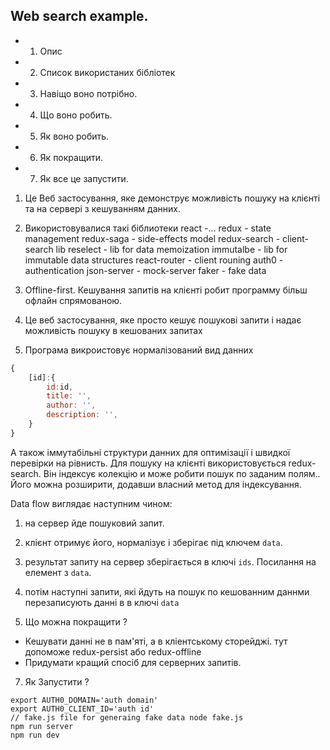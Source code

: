 ## Web search example.
[](./images/login.png)
- 1. Опис
- 2. Список використаних бібліотек
- 3. Навіщо воно потрібно.
- 4. Що воно робить. 
- 5. Як воно робить.
- 6. Як покращити.
- 7. Як все це запустити.


1. Це Веб застосування, яке демонструє  можливість пошуку на клієнті та на сервері з кешуванням данних.
2. Використовувалися такі біблиотеки 
 react -...
 redux - state management 
 redux-saga - side-effects model 
 redux-search - client-search lib
 reselect - lib for data memoization
 immutalbe - lib for immutable data structures
 react-router - client rouning 
 auth0 - authentication
 json-server - mock-server
 faker - fake data

3. Offline-first. Кешування запитів на клієнті робит программу більш офлайн спрямованою.
4. Це веб застосування, яке просто кешує пошукові запити і надає можливість пошуку в кешованих запитах
5. Програма викроистовує нормалізований вид данних 
```js 
{
    [id]:{
        id:id,
        title: '',
        author: '',
        description: '',
    }
}
```
А також іммутабільні структури данних для оптимізації і швидкої перевірки на рівнисть.
Для пошуку на клієнті використовується redux-search. Він індексує колекцію и може робити пошук по заданим полям..
Його можна розширити, додавши власний метод для індексування.

Data flow виглядає наступним чином:
1. на сервер йде пошуковий запит. 
2. клієнт отримує його, нормалізує і зберігає під ключем ```data```.
3. результат запиту на сервер зберігається в ключі ```ids```. Посилання на елемент з ```data```.
4. потім наступні запити, які йдуть на пошук по кешованним даннми перезаписують данні в в ключі ```data```
[](./images/ir.png)
[](./images/store.png)

6. Що можна покращити ?
 - Кешувати данні не в пам'яті, а в кліентському сторейджі.
   тут допоможе redux-persist або redux-offline
 - Придумати кращий спосіб для серверних запитів.

7. Як 3апустити ?
```
export AUTH0_DOMAIN='auth domain'
export AUTH0_CLIENT_ID='auth id'
// fake.js file for generaing fake data node fake.js
npm run server
npm run dev
```
